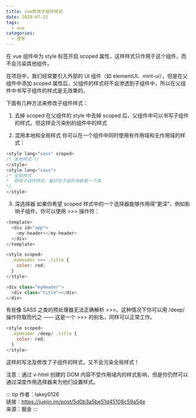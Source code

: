 ```yaml
---
title: vue修改子组件样式
date: 2020-07-22
tags:
  - vue
categories:
  - 技术
---
```


在 vue 组件中为 style 标签开启 scoped 属性，这样样式只作用于这个组件，而不会污染其他组件。

在项目中，我们经常要引入外部的 UI 组件（如 elementUI、mint-ui），但是在父组件中添加 scoped 属性后，父组件的样式将不会渗透到子组件中，所以在父组件中书写子组件的样式是无效果的。

下面有几种方法来修改子组件样式：

1. 去掉 scoped
   在父组件的 style 中去掉 scoped 后，父组件中可以书写子组件的样式。但这样会污染别的组件中的样式

2. 混用本地和全局样式
   你可以在一个组件中同时使用有作用域和无作用域的样式：

```js
<style lang="sass" scoped>
/* 本地样式 */
</style>
<style lang="sass">
/* 全局样式
*  修改子组件样式，最好在子组件外嵌套一个类
*/
</style>
```

3. 深选择器
   如果你希望 scoped 样式中的一个选择器能够作用得“更深”，例如影响子组件，你可以使用 >>> 操作符：

```js
<template>
  <div id="app">
    <my-header></my-header>
  </div>
</template>

<style scoped>
  .myHeader >>> .title {
    color: red;
  }
</style>
```

```js
<div class="myHeader">
  <div class="title"></div>
</div>
```

有些像 SASS 之类的预处理器无法正确解析 >>>。这种情况下你可以用 /deep/ 操作符取而代之 —— 这是一个 >>> 的别名，同样可以正常工作。

```js
<style scoped>
  .myHeader /deep/ .title {
    color: red;
  }
</style>
```

这样的写法及修改了子组件的样式，又不会污染全局样式！

注意：通过 v-html 创建的 DOM 内容不受作用域内的样式影响，但是你仍然可以通过深度作用选择器来为他们设置样式。

::: tip
作者：lakey0126 <br>
链接：https://juejin.im/post/5d0b3a5be51d45108c59a54e <br>
来源：掘金
:::
